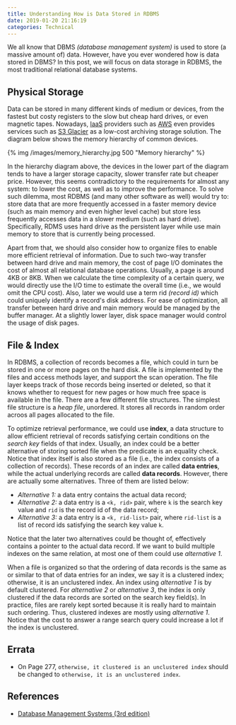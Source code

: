 ```yaml
---
title: Understanding How is Data Stored in RDBMS
date: 2019-01-20 21:16:19
categories: Technical
---
```


We all know that DBMS _(database management system)_ is used to store (a massive amount of) data. However, have you ever wondered how is data stored in DBMS? In this post, we will focus on data storage in RDBMS, the most traditional relational database systems.

## Physical Storage

Data can be stored in many different kinds of medium or devices, from the fastest but costy registers to the slow but cheap hard drives, or even magnetic tapes. Nowadays, [IaaS](https://en.wikipedia.org/wiki/Infrastructure_as_a_service) providers such as [AWS](https://aws.amazon.com) even provides services such as [S3 Glacier](https://aws.amazon.com/glacier/) as a low-cost archiving storage solution. The diagram below shows the memory hierarchy of common devices.

{% img /images/memory_hierarchy.jpg 500 "Memory hierarchy" %}

<!-- more -->

In the hierarchy diagram above, the devices in the lower part of the diagram tends to have a larger storage capacity, slower transfer rate but cheaper price. However, this seems contradictory to the requirements for almost any system: to lower the cost, as well as to improve the performance. To solve such dilemma, most RDBMS (and many other software as well) would try to: store data that are more frequently accessed in a faster memory device (such as main memory and even higher level cache) but store less frequently accesses data in a slower medium (such as hard drive). Specifically, RDMS uses hard drive as the persistent layer while use main memory to store that is currently being processed.

Apart from that, we should also consider how to organize files to enable more efficient retrieval of information. Due to such two-way transfer between hard drive and main memory, the cost of page I/O dominates the cost of almost all relational database operations. Usually, a page is around 4KB or 8KB. When we calculate the time complexity of a certain query, we would directly use the I/O time to estimate the overall time (i.e., we would omit the CPU cost). Also, later we would use a term rid _(record id)_ which could uniquely identify a record's disk address. For ease of optimization, all transfer between hard drive and main memory would be managed by the buffer manager. At a slightly lower layer, disk space manager would control the usage of disk pages.

## File & Index

In RDBMS, a collection of records becomes a file, which could in turn be stored in one or more pages on the hard disk. A file is implemented by the files and access methods layer, and support the scan operation. The file layer keeps track of those records being inserted or deleted, so that it knows whether to request for new pages or how much free space is available in the file. There are a few different file structures. The simplest file structure is a _heap file_, unordered. It stores all records in random order acroos all pages allocated to the file.

To optimize retrieval performance, we could use **index**, a data structure to allow efficient retrieval of records satisfying certain conditions on the _search key_ fields of that index. Usually, an index could be a better alternative of storing sorted file when the predicate is an equality check. Notice that index itself is also stored as a file (i.e., the index consists of a collection of records). These records of an index are called **data entries**, while the actual underlying records are called **data records**. However, there are actually some alternatives. Three of them are listed below:

- _Alternative 1:_ a data entry contains the actual data record;
- _Alternative 2:_ a data entry is a `<k, rid>` pair, where `k` is the search key value and `rid` is the record id of the data record;
- _Alternative 3:_ a data entry is a `<k, rid-list>` pair, where `rid-list` is a list of record ids satisfying the search key value `k`.

Notice that the later two alternatives could be thought of, effectively contains a pointer to the actual data record. If we want to build multiple indexes on the same relation, at most one of them could use _alternative 1_.

When a file is organized so that the ordering of data records is the same as or similar to that of data entries for an index, we say it is a clustered index; otherwise, it is an unclustered index. An index using _alternative 1_ is by default clustered. For _alternative 2_ or _alternative 3_, the index is only clustered if the data records are sorted on the search key field(s). In practice, files are rarely kept sorted because it is really hard to maintain such ordering. Thus, clustered indexes are mostly using _alternative 1_. Notice that the cost to answer a range search query could increase a lot if the index is unclustered.

## Errata

- On Page 277, `otherwise, it clustered is an unclustered index` should be changed to `otherwise, it is an unclustered index`.

## References

- [Database Management Systems (3rd edition)](http://pages.cs.wisc.edu/~dbbook/)
